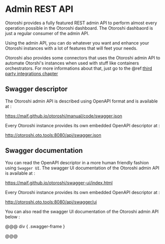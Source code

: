 # Admin REST API

Otoroshi provides a fully featured REST admin API to perform almost every operation possible in the Otoroshi dashboard. The Otoroshi dashbaord is just a regular consumer of the admin API.

Using the admin API, you can do whatever you want and enhance your Otoroshi instances with a lot of features that will feet your needs.

Otoroshi also provides some connectors that uses the Otoroshi admin API to automate Otorshi's instances when used with stuff like containers orchestrators. For more informations about that, just go to the @ref:[third party integrations chapter](./integrations/index.md)

## Swagger descriptor

The Otoroshi admin API is described using OpenAPI format and is available at :

https://maif.github.io/otoroshi/manual/code/swagger.json

Every Otoroshi instance provides its own embedded OpenAPI descriptor at :

http://otoroshi.oto.tools:8080/api/swagger.json

## Swagger documentation

You can read the OpenAPI descriptor in a more human friendly fashion using `Swagger UI`. The swagger UI documentation of the Otoroshi admin API is available at :

https://maif.github.io/otoroshi/swagger-ui/index.html

Every Otoroshi instance provides its own embedded OpenAPI descriptor at :

http://otoroshi.oto.tools:8080/api/swagger/ui

You can also read the swagger UI documentation of the Otoroshi admin API below :

@@@ div { .swagger-frame }


@@@
